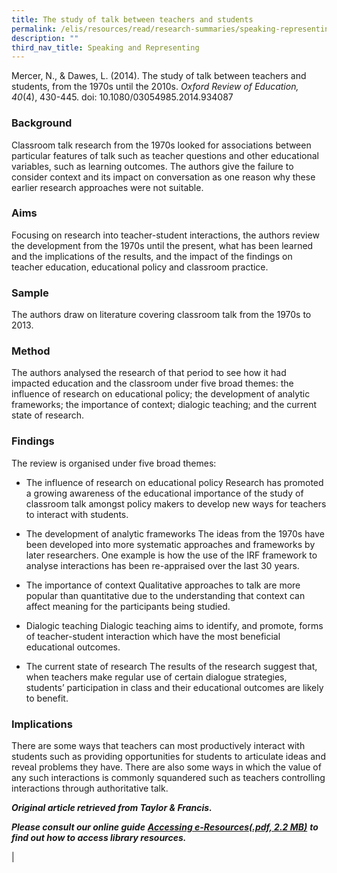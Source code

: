 ```yaml
---
title: The study of talk between teachers and students
permalink: /elis/resources/read/research-summaries/speaking-representing/study-talk-between-teachers-students/
description: ""
third_nav_title: Speaking and Representing
---
```

Mercer, N., & Dawes, L. (2014). The study of talk between teachers and students, from the 1970s until the 2010s. _Oxford Review of Education, 40_(4), 430-445. doi: 10.1080/03054985.2014.934087

### Background

Classroom talk research from the 1970s looked for associations between particular features of talk such as teacher questions and other educational variables, such as learning outcomes. The authors give the failure to consider context and its impact on conversation as one reason why these earlier research approaches were not suitable.

### Aims

Focusing on research into teacher-student interactions, the authors review the development from the 1970s until the present, what has been learned and the implications of the results, and the impact of the findings on teacher education, educational policy and classroom practice.

### Sample

The authors draw on literature covering classroom talk from the 1970s to 2013.

### Method

The authors analysed the research of that period to see how it had impacted education and the classroom under five broad themes: the influence of research on educational policy; the development of analytic frameworks; the importance of context; dialogic teaching; and the current state of research.

### Findings

The review is organised under five broad themes:

*   The influence of research on educational policy Research has promoted a growing awareness of the educational importance of the study of classroom talk amongst policy makers to develop new ways for teachers to interact with students.
  
*   The development of analytic frameworks The ideas from the 1970s have been developed into more systematic approaches and frameworks by later researchers. One example is how the use of the IRF framework to analyse interactions has been re-appraised over the last 30 years.
  
*   The importance of context Qualitative approaches to talk are more popular than quantitative due to the understanding that context can affect meaning for the participants being studied.
  
*   Dialogic teaching Dialogic teaching aims to identify, and promote, forms of teacher-student interaction which have the most beneficial educational outcomes.
  
*   The current state of research The results of the research suggest that, when teachers make regular use of certain dialogue strategies, students’ participation in class and their educational outcomes are likely to benefit.

### Implications

There are some ways that teachers can most productively interact with students such as providing opportunities for students to articulate ideas and reveal problems they have. There are also some ways in which the value of any such interactions is commonly squandered such as teachers controlling interactions through authoritative talk.

_**Original article retrieved from Taylor & Francis.**_  

_**Please consult our online guide**_ **_[Accessing e-Resources(.pdf, 2.2 MB)](https://academyofsingaporeteachers-moe-edu-sg-admin.cwp.sg/elis/resources/read/research-summaries/speaking-and-representing/18e45074-6b1b-4ac7-811f-1a8da16c4f81 "Accessing e-Resources")_** _**to find out how to access library resources.**_

 |